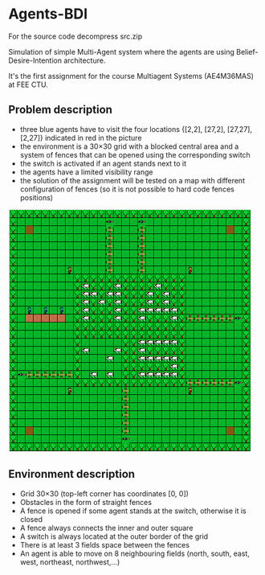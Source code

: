 # Agents-BDI
For the source code decompress src.zip

Simulation of simple Multi-Agent system where the agents are using Belief-Desire-Intention architecture.

It's the first assignment for the course Multiagent Systems (AE4M36MAS) at FEE CTU.

## Problem description
* three blue agents have to visit the four locations {[2,2], [27,2], [27,27], [2,27]} indicated in red in the picture
* the environment is a 30×30 grid with a blocked central area and a system of fences that can be opened using the corresponding switch
* the switch is activated if an agent stands next to it
* the agents have a limited visibility range
* the solution of the assignment will be tested on a map with different configuration of fences (so it is not possible to hard code fences positions)

![The environment](/environment.png "The environment")

## Environment description
* Grid 30×30 (top-left corner has coordinates [0, 0])
* Obstacles in the form of straight fences
 * A fence is opened if some agent stands at the switch, otherwise it is closed
 * A fence always connects the inner and outer square
 * A switch is always located at the outer border of the grid
 * There is at least 3 fields space between the fences
* An agent is able to move on 8 neighbouring fields (north, south, east, west, northeast, northwest,…)
